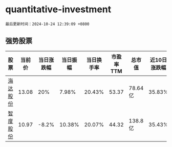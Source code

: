 # quantitative-investment

`最后更新时间：2024-10-24 12:39:09 +0800`

## 强势股票

|股票|当前价|当日涨跌幅|当日振幅|当日换手率|市盈率TTM|总市值|近10日涨跌幅|
|----|----|----|----|----|----|----|----|
|[海达股份](https://xueqiu.com/S/SZ300320)|13.08|20%|7.98%|20.43%|53.37|78.64亿|35.83%|
|[智度股份](https://xueqiu.com/S/SZ000676)|10.97|-8.2%|10.38%|20.07%|44.32|138.8亿|35.43%|
